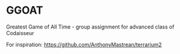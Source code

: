 # GGOAT
Greatest Game of All Time - group assignment for advanced class of Codaisseur

For inspiration: https://github.com/AnthonyMastrean/terrarium2

